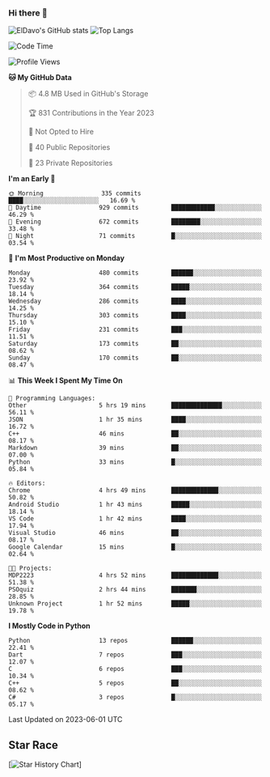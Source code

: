 ### Hi there 👋
![ElDavo's GitHub stats](https://github-readme-stats.vercel.app/api?username=ElDavoo&show_icons=true&theme=chartreuse-dark)
![Top Langs](https://github-readme-stats.vercel.app/api/top-langs/?username=ElDavoo&theme=chartreuse-dark&layout=compact)

<!--START_SECTION:waka-->
![Code Time](http://img.shields.io/badge/Code%20Time-74%20hrs%2055%20mins-blue)

![Profile Views](http://img.shields.io/badge/Profile%20Views-11-blue)

**🐱 My GitHub Data** 

> 📦 4.8 MB Used in GitHub's Storage 
 > 
> 🏆 831 Contributions in the Year 2023
 > 
> 🚫 Not Opted to Hire
 > 
> 📜 40 Public Repositories 
 > 
> 🔑 23 Private Repositories 
 > 
**I'm an Early 🐤** 

```text
🌞 Morning                335 commits         ████░░░░░░░░░░░░░░░░░░░░░   16.69 % 
🌆 Daytime                929 commits         ████████████░░░░░░░░░░░░░   46.29 % 
🌃 Evening                672 commits         ████████░░░░░░░░░░░░░░░░░   33.48 % 
🌙 Night                  71 commits          █░░░░░░░░░░░░░░░░░░░░░░░░   03.54 % 
```
📅 **I'm Most Productive on Monday** 

```text
Monday                   480 commits         ██████░░░░░░░░░░░░░░░░░░░   23.92 % 
Tuesday                  364 commits         █████░░░░░░░░░░░░░░░░░░░░   18.14 % 
Wednesday                286 commits         ████░░░░░░░░░░░░░░░░░░░░░   14.25 % 
Thursday                 303 commits         ████░░░░░░░░░░░░░░░░░░░░░   15.10 % 
Friday                   231 commits         ███░░░░░░░░░░░░░░░░░░░░░░   11.51 % 
Saturday                 173 commits         ██░░░░░░░░░░░░░░░░░░░░░░░   08.62 % 
Sunday                   170 commits         ██░░░░░░░░░░░░░░░░░░░░░░░   08.47 % 
```


📊 **This Week I Spent My Time On** 

```text
💬 Programming Languages: 
Other                    5 hrs 19 mins       ██████████████░░░░░░░░░░░   56.11 % 
JSON                     1 hr 35 mins        ████░░░░░░░░░░░░░░░░░░░░░   16.72 % 
C++                      46 mins             ██░░░░░░░░░░░░░░░░░░░░░░░   08.17 % 
Markdown                 39 mins             ██░░░░░░░░░░░░░░░░░░░░░░░   07.00 % 
Python                   33 mins             █░░░░░░░░░░░░░░░░░░░░░░░░   05.84 % 

🔥 Editors: 
Chrome                   4 hrs 49 mins       █████████████░░░░░░░░░░░░   50.82 % 
Android Studio           1 hr 43 mins        █████░░░░░░░░░░░░░░░░░░░░   18.14 % 
VS Code                  1 hr 42 mins        ████░░░░░░░░░░░░░░░░░░░░░   17.94 % 
Visual Studio            46 mins             ██░░░░░░░░░░░░░░░░░░░░░░░   08.17 % 
Google Calendar          15 mins             █░░░░░░░░░░░░░░░░░░░░░░░░   02.64 % 

🐱‍💻 Projects: 
MDP2223                  4 hrs 52 mins       █████████████░░░░░░░░░░░░   51.38 % 
PSOquiz                  2 hrs 44 mins       ███████░░░░░░░░░░░░░░░░░░   28.85 % 
Unknown Project          1 hr 52 mins        █████░░░░░░░░░░░░░░░░░░░░   19.78 % 
```

**I Mostly Code in Python** 

```text
Python                   13 repos            ██████░░░░░░░░░░░░░░░░░░░   22.41 % 
Dart                     7 repos             ███░░░░░░░░░░░░░░░░░░░░░░   12.07 % 
C                        6 repos             ███░░░░░░░░░░░░░░░░░░░░░░   10.34 % 
C++                      5 repos             ██░░░░░░░░░░░░░░░░░░░░░░░   08.62 % 
C#                       3 repos             █░░░░░░░░░░░░░░░░░░░░░░░░   05.17 % 
```




 Last Updated on 2023-06-01 UTC
<!--END_SECTION:waka-->

## Star Race

[![Star History Chart](https://api.star-history.com/svg?repos=ElDavoo/WhatsApp-Crypt14-Crypt15-Decrypter,ElDavoo/TuringOS,EliteAndroidApps/WhatsApp-Crypt12-Decrypter,KnugiHK/Whatsapp-Chat-Exporter&type=Date)]
